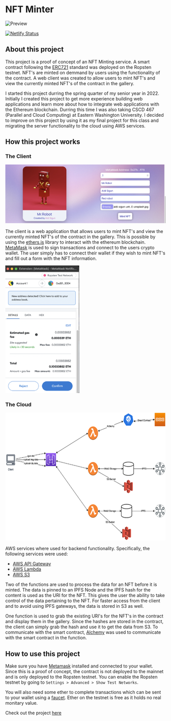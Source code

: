 # NFT Minter

![Preview](./screen_shots/welcome.png)

[![Netlify Status](https://api.netlify.com/api/v1/badges/d13e3ea8-9bad-4215-a949-0c8fc6503864/deploy-status)](https://app.netlify.com/sites/cma-nft-minter/deploys)

## About this project

This project is a proof of concept of an NFT Minting service. A smart contract following the [ERC721](https://eips.ethereum.org/EIPS/eip-721) standard was deployed on the Ropsten testnet. NFT's are minted on demmand by users using the functionality of the contract. A web client was created to allow users to mint NFT's and view the currently minted NFT's of the contract in the gallery.

I started this project durring the spring quarter of my senior year in 2022. Initially I created this project to get more experience building web applications and learn more about how to integrate web applications with the Ethereum blockchain. Durring this time I was also taking CSCD 467 (Parallel and Cloud Computing) at Eastern Washington University. I decided to improve on this project by using it as my final project for this class and migrating the server functionality to the cloud using AWS services.

## How this project works

### The Client

![NFT Creation](./screen_shots/nft_form.png)

The client is a web application that allows users to mint NFT's and view the currently minted NFT's of the contract in the gallery. This is possible by using the [ethers.js](https://docs.ethers.io/v5/) library to interact with the ethereum blockchain. [MetaMask](https://metamask.io) is used to sign transactions and connect to the users crypto wallet. The user simply has to connect their wallet if they wish to mint NFT's and fill out a form with the NFT information.

<img src="./screen_shots/transaction.png" alt="NFT transaction" height="400">

### The Cloud

<img src="./screen_shots/CloudStructure.png" alt="NFT transaction" height="400">

AWS services where used for backend functionality. Specifically, the following services were used:

- [AWS API Gateway](https://aws.amazon.com/api-gateway/)
- [AWS Lambda](https://aws.amazon.com/lambda/)
- [AWS S3](https://aws.amazon.com/s3/)

Two of the functions are used to process the data for an NFT before it is minted. The data is pinned to an IPFS Node and the IPFS hash for the content is used as the URI for the NFT. This gives the user the ability to take control of the data pertaining to the NFT. For faster access from the client and to avoid using IPFS gateways, the data is stored in S3 as well.

One function is used to grab the existing URI's for the NFT's in the contract and display them in the gallery. Since the hashes are stored in the contract, the client can simply grab the hash and use it to get the data from S3. To communicate with the smart contract, [Alchemy](https://www.alchemy.com) was used to communicate with the smart contract in the function. 

## How to use this project

Make sure you have [Metamask](https://metamask.io) installed and connected to your wallet. Since this is a proof of concept, the contract is not deployed to the mainnet and is only deployed to the Ropsten testnet. You can enable the Ropsten testnet by going to `Settings > Advanced > Show Test Networks`. 

You will also need some ether to complete transactions which can be sent to your wallet using a [faucet](https://faucet.egorfine.com). Ether on the testnet is free as it holds no real monitary value.

Check out the project [here](https://cma-nft-minter.netlify.app/)
